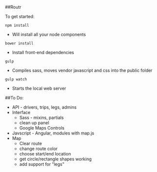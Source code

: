 ##Routr

To get started:

`npm install`

  * Will install all your node components


`bower install`

  * Install front-end dependencies


`gulp`

  * Compiles sass, moves vendor javascript and css into the public folder


`gulp watch`

  * Starts the local web server
 
##To Do:

  * API - drivers, trips, legs, admins
  * Interface
    * Sass - mixins, partials
    * clean up panel
    * Google Maps Controls
 * Javscript - Angular, modules with map.js
 * Map 
   * Clear route
   * change route color
   * choose start/end location
   * get circle/rectangle shapes working
   * add support for "legs"
